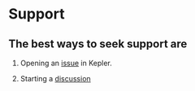 # Support

## The best ways to seek support are

1. Opening an [issue](https://github.com/sustainable-computing-io/kepler/issues) in Kepler.

2. Starting a [discussion](https://github.com/sustainable-computing-io/kepler/discussions)
